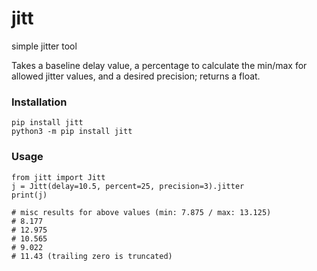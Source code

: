 # jitt
simple jitter tool

Takes a baseline delay value, a percentage to calculate the min/max for allowed jitter values, and a desired precision; returns a float.

### Installation
```
pip install jitt
python3 -m pip install jitt
```

### Usage
```
from jitt import Jitt
j = Jitt(delay=10.5, percent=25, precision=3).jitter
print(j)

# misc results for above values (min: 7.875 / max: 13.125)
# 8.177
# 12.975
# 10.565
# 9.022
# 11.43 (trailing zero is truncated)
```